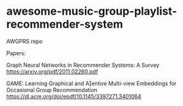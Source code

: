 # awesome-music-group-playlist-recommender-system
AWGPRS repo

Papers:



Graph Neural Networks in Recommender Systems: A Survey
https://arxiv.org/pdf/2011.02260.pdf

GAME: Learning Graphical and Aentive Multi-view Embeddings for Occasional Group Recommendation
https://dl.acm.org/doi/epdf/10.1145/3397271.3401064

